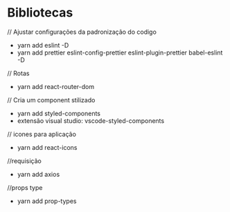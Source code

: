 # Bibliotecas

// Ajustar configurações da padronização do codigo

- yarn add eslint -D
- yarn add prettier eslint-config-prettier eslint-plugin-prettier babel-eslint -D

// Rotas

- yarn add react-router-dom

// Cria um component stilizado

- yarn add styled-components
- extensão visual studio: vscode-styled-components

// icones para aplicação

- yarn add react-icons

//requisição

- yarn add axios

//props type

- yarn add prop-types
